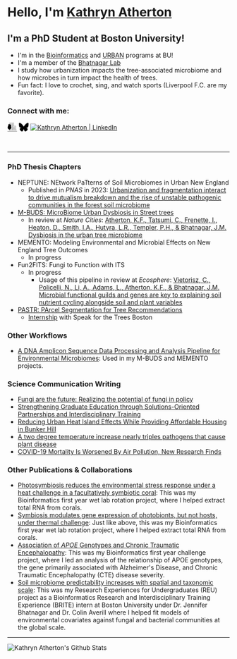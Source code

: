 # Hello, I'm [Kathryn Atherton][website]

## I'm a PhD Student at Boston University!
- I'm in the [Bioinformatics](https://www.bu.edu/bioinformatics/) and [URBAN](https://sites.bu.edu/urban/) programs at BU!
- I'm a member of the [Bhatnagar Lab](https://microbesatbu.wordpress.com/)
- I study how urbanization impacts the tree-associated microbiome and how microbes in turn impact the health of trees.
- Fun fact: I love to crochet, sing, and watch sports (Liverpool F.C. are my favorite). 

### Connect with me:

[<img align="center" alt="kathrynatherton.com" width="22px" src="logos.png" />][website]
[<img align="center" alt="Kathryn Atherton | BlueSky" width="22px" src="Bluesky--Streamline-Simple-Icons.svg" />][bluesky]
[<img align="center" alt="Kathryn Atherton | LinkedIn" width="22px" src="https://cdn.jsdelivr.net/npm/simple-icons@v3/icons/linkedin.svg" />][linkedin]

<br />

---
### PhD Thesis Chapters
<!-- BLOG-POST-LIST:START -->
- NEPTUNE: NEtwork PaTterns of Soil Microbiomes in Urban New England
    - Published in _PNAS_ in 2023: [Urbanization and fragmentation interact to drive mutualism breakdown and the rise of unstable pathogenic communities in the forest soil microbiome](https://doi.org/10.1073/pnas.2307519120)
- [M-BUDS: MicroBiome Urban Dysbiosis in Street trees](https://github.com/k-atherton/M-BUDS)
  - In review at _Nature Cities_: [Atherton, K.F., Tatsumi, C., Frenette, I., Heaton, D., Smith, I.A., Hutyra, L.R., Templer, P.H., & Bhatnagar, J.M. Dysbiosis in the urban tree microbiome](https://doi.org/10.21203/rs.3.rs-5939048/v1)
- MEMENTO: Modeling Environmental and Microbial Effects on New England Tree Outcomes
  - In progress
- Fun2FITS: Fungi to Function with ITS
  - In progress
      - Usage of this pipeline in review at _Ecosphere_: [Vietorisz, C., Policelli, N., Li, A., Adams, L., Atherton, K.F., & Bhatnagar, J.M. Microbial functional guilds and genes are key to explaining soil nutrient cycling alongside soil and plant variables](https://doi.org/10.1101/2024.12.13.627780) 
- [PASTR: PArcel Segmentation for Tree Recommendations](https://github.com/k-atherton/PASTR)
  - [Internship](https://sites.bu.edu/urban/atherton-speak-for-the-trees/) with Speak for the Trees Boston
<!-- BLOG-POST-LIST:END -->

### Other Workflows
- [A DNA Amplicon Sequence Data Processing and Analysis Pipeline for Environmental Microbiomes](https://github.com/k-atherton/Amplicon_Sequence_Cleaning): Used in my M-BUDS and MEMENTO projects. 

### Science Communication Writing
<!-- BLOG-POST-LIST:START -->
- [Fungi are the future: Realizing the potential of fungi in policy](https://sciencepolicyreview.pubpub.org/pub/av7npje2/release/2)
- [Strengthening Graduate Education through Solutions-Oriented Partnerships and Interdisciplinary Training](https://doi.org/10.1186/s42055-024-00074-x)
- [Reducing Urban Heat Island Effects While Providing Affordable Housing in Bunker Hill](https://doi.org/10.38126/JSPG180404)
- [A two degree temperature increase nearly triples pathogens that cause plant disease](https://massivesci.com/notes/soil-health-pathogens-food-agriculture-production/)
- [COVID-19 Mortality Is Worsened By Air Pollution, New Research Finds](https://www.sciencefriday.com/articles/air-pollution-covid/)
<!-- BLOG-POST-LIST:END -->

### Other Publications & Collaborations
<!-- BLOG-POST-LIST:START -->
- [Photosymbiosis reduces the environmental stress response under a heat challenge in a facultatively symbiotic coral](https://doi.org/10.1038/s41598-024-66057-2): This was my Bioinformatics first year wet lab rotation project, where I helped extract total RNA from corals.
- [Symbiosis modulates gene expression of photobionts, but not hosts, under thermal challenge](https://doi.org/10.1111/mec.17318): Just like above, this was my Bioinformatics first year wet lab rotation project, where I helped extract total RNA from corals. 
- [Association of _APOE_ Genotypes and Chronic Traumatic Encephalopathy](https://jamanetwork.com/journals/jamaneurology/fullarticle/2793575): This was my Bioinformatics first year challenge project, where I led an analysis of the relationship of APOE genotypes, the gene primarily associated with Alzheimer's Disease, and Chronic Traumatic Encephalopathy (CTE) disease severity.
- [Soil microbiome predictability increases with spatial and taxonomic scale](https://doi.org/10.1038/s41559-021-01445-9): This was my Research Experiences for Undergraduates (REU) project as a Bioinformatics Research and Interdisciplinary Training Experience (BRITE) intern at Boston University under Dr. Jennifer Bhatnagar and Dr. Colin Averill where I helped fit models of environmental covariates against fungal and bacterial communities at the global scale.
<!-- BLOG-POST-LIST:END -->
---

<img align="left" alt="Kathryn Atherton's Github Stats" src="https://github-readme-stats.vercel.app/api?username=k-atherton&show_icons=true&hide_border=true" />

[website]: https://kathrynatherton.com
[bluesky]: https://bsky.app/profile/k8eatherton.bsky.social
[linkedin]: https://www.linkedin.com/in/kathryn-atherton/
